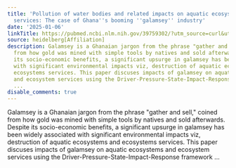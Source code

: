 ```yaml
---
title: 'Pollution of water bodies and related impacts on aquatic ecosystems and ecosystem
  services: The case of Ghana''s booming ''galamsey'' industry'
date: '2025-01-06'
linkTitle: https://pubmed.ncbi.nlm.nih.gov/39759302/?utm_source=curl&utm_medium=rss&utm_campaign=pubmed-2&utm_content=1FakS-2QOkCT8HsMOQP1bCRQ4YzyumYOmxmF0moLsQ3dFB1E9V&fc=20220326224207&ff=20250107170841&v=2.18.0.post9+e462414
source: heidelberg[Affiliation]
description: Galamsey is a Ghanaian jargon from the phrase "gather and sell," coined
  from how gold was mined with simple tools by natives and sold afterwards. Despite
  its socio-economic benefits, a significant upsurge in galamsey has been widely associated
  with significant environmental impacts viz, destruction of aquatic ecosystems and
  ecosystems services. This paper discuses impacts of galamsey on aquatic ecosystems
  and ecosystem services using the Driver-Pressure-State-Impact-Response framework
  ...
disable_comments: true
---
```

Galamsey is a Ghanaian jargon from the phrase "gather and sell," coined from how gold was mined with simple tools by natives and sold afterwards. Despite its socio-economic benefits, a significant upsurge in galamsey has been widely associated with significant environmental impacts viz, destruction of aquatic ecosystems and ecosystems services. This paper discuses impacts of galamsey on aquatic ecosystems and ecosystem services using the Driver-Pressure-State-Impact-Response framework ...